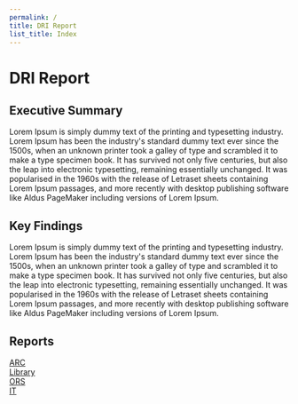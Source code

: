 ```yaml
---
permalink: /
title: DRI Report
list_title: Index
---
```


# DRI Report

## Executive Summary

Lorem Ipsum is simply dummy text of the printing and typesetting industry. Lorem Ipsum has been the industry's standard dummy text ever since the 1500s, when an unknown printer took a galley of type and scrambled it to make a type specimen book. It has survived not only five centuries, but also the leap into electronic typesetting, remaining essentially unchanged. It was popularised in the 1960s with the release of Letraset sheets containing Lorem Ipsum passages, and more recently with desktop publishing software like Aldus PageMaker including versions of Lorem Ipsum.

## Key Findings

Lorem Ipsum is simply dummy text of the printing and typesetting industry. Lorem Ipsum has been the industry's standard dummy text ever since the 1500s, when an unknown printer took a galley of type and scrambled it to make a type specimen book. It has survived not only five centuries, but also the leap into electronic typesetting, remaining essentially unchanged. It was popularised in the 1960s with the release of Letraset sheets containing Lorem Ipsum passages, and more recently with desktop publishing software like Aldus PageMaker including versions of Lorem Ipsum.

## Reports

<div class="reportButton arc">
  <a href="">ARC</a>
</div>

<div class="reportButton library">
  <a href="">Library</a>
</div>
 
<div class="reportButton ors">
  <a href="">ORS</a>
</div>

<div class="reportButton it">
  <a href="">IT</a>
</div>
